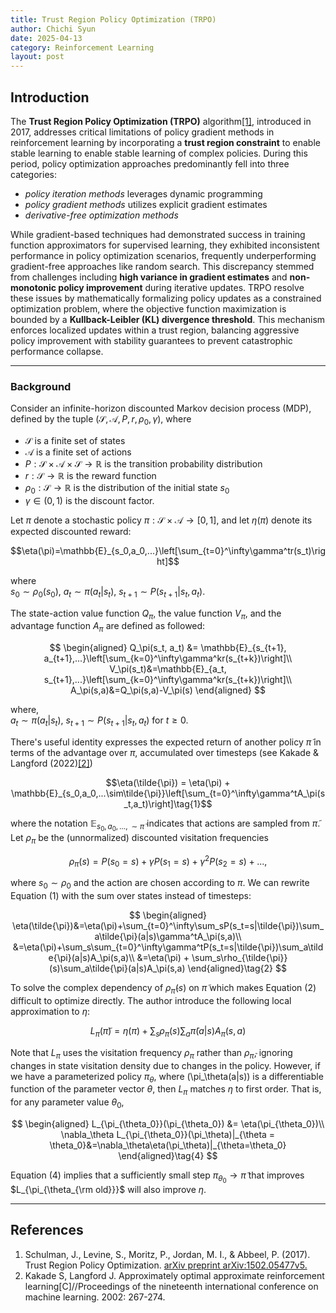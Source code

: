 ```yaml
---
title: Trust Region Policy Optimization (TRPO)
author: Chichi Syun
date: 2025-04-13
category: Reinforcement Learning
layout: post
---
```


## Introduction

The **Trust Region Policy Optimization (TRPO)** algorithm[[1]](#references), introduced in 2017, addresses critical limitations of policy gradient methods in reinforcement learning by incorporating a **trust region constraint** to enable stable learning to enable stable learning of complex policies. During this period, policy optimization approaches predominantly fell into three categories:  
- *policy iteration methods* leverages dynamic programming  
- *policy gradient methods* utilizes explicit gradient estimates  
- *derivative-free optimization methods*  
  
While gradient-based techniques had demonstrated success in training function approximators for supervised learning, they exhibited inconsistent performance in policy optimization scenarios, frequently underperforming gradient-free approaches like random search. This discrepancy stemmed from challenges including **high variance in gradient estimates** and **non-monotonic policy improvement** during iterative updates. TRPO resolve these issues by mathematically formalizing policy updates as a constrained optimization problem, where the objective function maximization is bounded by a **Kullback-Leibler (KL) divergence threshold**. This mechanism enforces localized updates within a trust region, balancing aggressive policy improvement with stability guarantees to prevent catastrophic performance collapse.

---
### Background  
Consider an infinite-horizon discounted Markov decision process (MDP), defined by the tuple ($\mathcal{S}, \mathcal{A}, P, r, \rho_0, \gamma$), where  
- $\mathcal{S}$ is a finite set of states  
- $\mathcal{A}$ is a finite set of actions  
- $P:\mathcal{S}\times\mathcal{A}\times\mathcal{S}\rightarrow\mathbb{R}$ is the transition probability distribution  
- $r: \mathcal{S}\rightarrow\mathbb{R}$ is the reward function  
- $\rho_0:\mathcal{S}\rightarrow\mathbb{R}$ is the distribution of the initial state $s_0$  
- $\gamma\in(0,1)$ is the discount factor.  
  
Let $\pi$ denote a stochastic policy $\pi: \mathcal{S}\times\mathcal{A}\rightarrow [0,1]$, and let $\eta(\pi)$ denote its expected discounted reward:  
  
$$\eta(\pi)=\mathbb{E}_{s_0,a_0,...}\left[\sum_{t=0}^\infty\gamma^tr(s_t)\right]$$

where    
$s_0\sim \rho_0(s_0),\ a_t\sim \pi(a_t|s_t),\ s_{t+1}\sim P(s_{t+1}|s_t, a_t)$.  
  
The state-action value function $Q_\pi$, the value function $V_\pi$, and the advantage function $A_\pi$ are defined as followed:  
    
$$
\begin{aligned}
Q_\pi(s_t, a_t) &= \mathbb{E}_{s_{t+1}, a_{t+1},...}\left[\sum_{k=0}^\infty\gamma^kr(s_{t+k})\right]\\
V_\pi(s_t)&=\mathbb{E}_{a_t, s_{t+1},...}\left[\sum_{k=0}^\infty\gamma^kr(s_{t+k})\right]\\
A_\pi(s,a)&=Q_\pi(s,a)-V_\pi(s)
\end{aligned}
$$

where,  
$a_t\sim \pi(a_t|s_t),\ s_{t+1}\sim P(s_{t+1}|s_t, a_t)$ for $t\geq 0$.  
  
There's useful identity expresses the expected return of another policy $\tilde{\pi}$ in terms of the advantage over $\pi$, accumulated over timesteps (see Kakade & Langford (2022)[[2]](#references))  
   
$$\eta(\tilde{\pi}) = \eta(\pi) + \mathbb{E}_{s_0,a_0,...\sim\tilde{\pi}}\left[\sum_{t=0}^\infty\gamma^tA_\pi(s_t,a_t)\right]\tag{1}$$

  
where the notation $\mathbb{E}_{s_0, a_0, ...,\sim\tilde{\pi}}$ indicates that actions are sampled from $\tilde{\pi}$. Let $\rho_\pi$ be the (unnormalized) discounted visitation frequencies  
  
$$\rho_\pi(s) = P(s_0=s) + \gamma P(s_1 =s) + \gamma^2P(s_2=s)+...,$$
  
where $s_0\sim\rho_0$ and the action are chosen according to $\pi$. We can rewrite Equation $(1)$ with the sum over states instead of timesteps:  
  
$$
\begin{aligned}
\eta(\tilde{\pi})&=\eta(\pi)+\sum_{t=0}^\infty\sum_sP(s_t=s|\tilde{\pi})\sum_a\tilde{\pi}(a|s)\gamma^tA_\pi(s,a)\\
&=\eta(\pi)+\sum_s\sum_{t=0}^\infty\gamma^tP(s_t=s|\tilde{\pi})\sum_a\tilde{\pi}(a|s)A_\pi(s,a)\\
&=\eta(\pi) + \sum_s\rho_{\tilde{\pi}}(s)\sum_a\tilde{\pi}(a|s)A_\pi(s,a)
\end{aligned}\tag{2}
$$

To solve the complex dependency of $\rho_{\tilde{\pi}}(s)$ on $\tilde{\pi}$ which makes Equation $(2)$ difficult to optimize directly. The author introduce the following local approximation to $\eta$:  

$$L_\pi(\tilde{\pi}) = \eta(\pi) + \sum_s\rho_\pi(s)\sum_a\tilde{\pi}(a|s)A_\pi(s,a)\tag{3}$$

  
Note that $L_\pi$ uses the visitation frequency $\rho_\pi$ rather than $\rho_{\tilde{\pi}}$, ignoring changes in state visitation density due to changes in the policy. However, if we have a parameterized policy $\pi_\theta$, where \(\pi_\theta(a|s)\) is a differentiable function of the parameter vector $\theta$, then $L_\pi$ matches $\eta$ to first order. That is, for any parameter value $\theta_0$,    
  
$$
\begin{aligned}
L_{\pi_{\theta_0}}(\pi_{\theta_0}) &= \eta(\pi_{\theta_0})\\
\nabla_\theta L_{\pi_{\theta_0}}(\pi_\theta)|_{\theta = \theta_0}&=\nabla_\theta\eta(\pi_\theta)|_{\theta=\theta_0}
\end{aligned}\tag{4}
$$

Equation $(4)$ implies that a sufficiently small step $\pi_{\theta_0}\rightarrow\tilde{\pi}$ that improves $L_{\pi_{\theta_{\rm old}}}$ will also improve $\eta$. 

---

## References
1. Schulman, J., Levine, S., Moritz, P., Jordan, M. I., & Abbeel, P. (2017). Trust Region Policy Optimization. [arXiv preprint arXiv:1502.05477v5.](https://arxiv.org/abs/1502.05477)  
2. Kakade S, Langford J. Approximately optimal approximate reinforcement learning[C]//Proceedings of the nineteenth international conference on machine learning. 2002: 267-274.